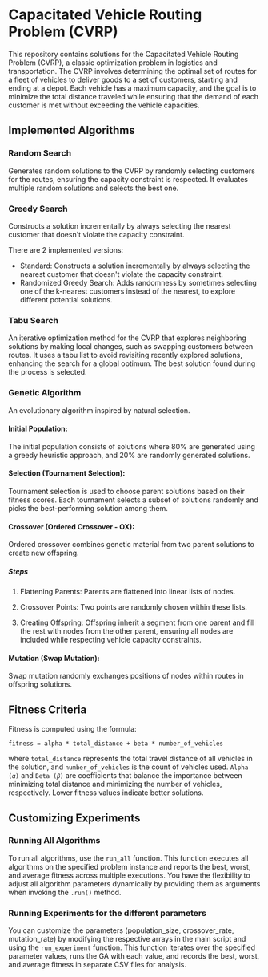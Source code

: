 # Capacitated Vehicle Routing Problem (CVRP)

This repository contains solutions for the Capacitated Vehicle Routing Problem (CVRP), a classic optimization problem in logistics and transportation. The CVRP involves determining the optimal set of routes for a fleet of vehicles to deliver goods to a set of customers, starting and ending at a depot. Each vehicle has a maximum capacity, and the goal is to minimize the total distance traveled while ensuring that the demand of each customer is met without exceeding the vehicle capacities.

## Implemented Algorithms

### Random Search

Generates random solutions to the CVRP by randomly selecting customers for the routes, ensuring the capacity constraint is respected. It evaluates multiple random solutions and selects the best one.

### Greedy Search

Constructs a solution incrementally by always selecting the nearest customer that doesn't violate the capacity constraint.

There are 2 implemented versions:

- Standard: Constructs a solution incrementally by always selecting the nearest customer that doesn't violate the capacity constraint.
- Randomized Greedy Search: Adds randomness by sometimes selecting one of the k-nearest customers instead of the nearest, to explore different potential solutions.

### Tabu Search

An iterative optimization method for the CVRP that explores neighboring solutions by making local changes, such as swapping customers between routes. It uses a tabu list to avoid revisiting recently explored solutions, enhancing the search for a global optimum. The best solution found during the process is selected.

### Genetic Algorithm

An evolutionary algorithm inspired by natural selection.

#### Initial Population:

The initial population consists of solutions where 80% are generated using a greedy heuristic approach, and 20% are randomly generated solutions.

#### Selection (Tournament Selection):

Tournament selection is used to choose parent solutions based on their fitness scores. Each tournament selects a subset of solutions randomly and picks the best-performing solution among them.

#### Crossover (Ordered Crossover - OX):

Ordered crossover combines genetic material from two parent solutions to create new offspring.

##### Steps

1. Flattening Parents: Parents are flattened into linear lists of nodes.

2. Crossover Points: Two points are randomly chosen within these lists.

3. Creating Offspring: Offspring inherit a segment from one parent and fill the rest with nodes from the other parent, ensuring all nodes are included while respecting vehicle capacity constraints.

#### Mutation (Swap Mutation):

Swap mutation randomly exchanges positions of nodes within routes in offspring solutions.

## Fitness Criteria

Fitness is computed using the formula:

```
fitness = alpha * total_distance + beta * number_of_vehicles
```

where `total_distance` represents the total travel distance of all vehicles in the solution, and `number_of_vehicles` is the count of vehicles used.
`Alpha (𝛼)` and `Beta (𝛽)` are coefficients that balance the importance between minimizing total distance and minimizing the number of vehicles, respectively. Lower fitness values indicate better solutions.

## Customizing Experiments

### Running All Algorithms

To run all algorithms, use the `run_all` function. This function executes all algorithms on the specified problem instance and reports the best, worst, and average fitness across multiple executions. You have the flexibility to adjust all algorithm parameters dynamically by providing them as arguments when invoking the `.run()` method.

### Running Experiments for the different parameters

You can customize the parameters (population_size, crossover_rate, mutation_rate) by modifying the respective arrays in the main script and using the `run_experiment` function. This function iterates over the specified parameter values, runs the GA with each value, and records the best, worst, and average fitness in separate CSV files for analysis.
